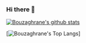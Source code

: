 ### Hi there 👋

[![Bouzaghrane's github stats](https://github-readme-stats.bouzaghrane.vercel.app/api?username=bouzaghrane&count_private=true)](https://github.com/anuraghazra/github-readme-stats)

[![Bouzaghrane's Top Langs](https://github-readme-stats.bouzaghrane.vercel.app/api/top-langs/?username=bouzaghrane)]

